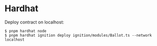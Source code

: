 # Hardhat

Deploy contract on localhost:
```
$ pnpm hardhat node
$ pnpm hardhat ignition deploy ignition/modules/Ballot.ts --network localhost
```
